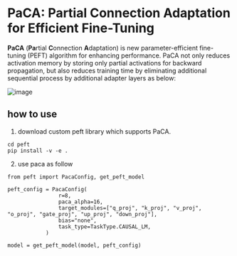 # PaCA: Partial Connection Adaptation for Efficient Fine-Tuning
**PaCA** (**Pa**rtial **C**onnection **A**daptation) is new parameter-efficient fine-tuning (PEFT) algorithm for enhancing performance. PaCA not only reduces activation memory by storing only partial activations for backward propagation, but also reduces training time by eliminating additional sequential process by additional adapter layers as below:

![image](https://github.com/user-attachments/assets/9b59b1b9-a4dd-4513-84e7-fc9e3551bbce)


## how to use
1. download custom peft library which supports PaCA.
```
cd peft
pip install -v -e .
```
2. use paca as follow
```
from peft import PacaConfig, get_peft_model

peft_config = PacaConfig(
                r=8,
                paca_alpha=16,
                target_modules=["q_proj", "k_proj", "v_proj", "o_proj", "gate_proj", "up_proj", "down_proj"],
                bias="none",
                task_type=TaskType.CAUSAL_LM,
            )

model = get_peft_model(model, peft_config)
```

